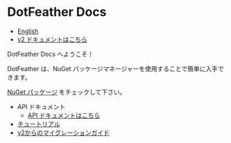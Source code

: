 # DotFeather Docs

- [English](../index.md)
- [v2 ドキュメントはこちら](../v2/ja/index.md)

DotFeather Docs へようこそ！

DotFeather は、NuGet パッケージマネージャーを使用することで簡単に入手できます。

[NuGet パッケージ](https://www.nuget.org/packages/DotFeather/) をチェックして下さい。

- API ドキュメント
	- [API ドキュメントはこちら](https://dotfeather.netlify.com/api/)
- [チュートリアル](tutorial.md)
- [v2からのマイグレーションガイド](migrate/v2.md)
